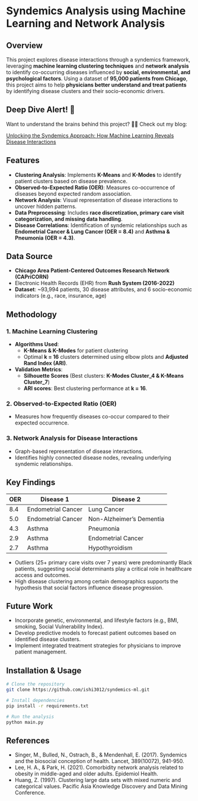 # Syndemics Analysis using Machine Learning and Network Analysis

## Overview

This project explores disease interactions through a syndemics framework, leveraging **machine learning clustering techniques** and **network analysis** to identify co-occurring diseases influenced by **social, environmental, and psychological factors**. Using a dataset of **95,000 patients from Chicago**, this project aims to help **physicians better understand and treat patients** by identifying disease clusters and their socio-economic drivers.


## Deep Dive Alert! 🚀

Want to understand the brains behind this project? 🤖💡 Check out my blog:

[Unlocking the Syndemics Approach: How Machine Learning Reveals Disease Interactions](https://ishi3012.github.io/the-code-diary/Syndemics/syndemics_intro.html)

## Features

- **Clustering Analysis**: Implements **K-Means** and **K-Modes** to identify patient clusters based on disease prevalence.
- **Observed-to-Expected Ratio (OER)**: Measures co-occurrence of diseases beyond expected random association.
- **Network Analysis**: Visual representation of disease interactions to uncover hidden patterns.
- **Data Preprocessing**: Includes **race discretization, primary care visit categorization, and missing data handling**.
- **Disease Correlations**: Identification of syndemic relationships such as **Endometrial Cancer & Lung Cancer (OER = 8.4)** and **Asthma & Pneumonia (OER = 4.3)**.

## Data Source

- **Chicago Area Patient-Centered Outcomes Research Network (CAPriCORN)**
- Electronic Health Records (EHR) from **Rush System (2016-2022)**
- **Dataset**: ~93,994 patients, 30 disease attributes, and 6 socio-economic indicators (e.g., race, insurance, age)

## Methodology

### 1. Machine Learning Clustering
- **Algorithms Used**:
  - **K-Means & K-Modes** for patient clustering
  - Optimal **k = 16** clusters determined using elbow plots and **Adjusted Rand Index (ARI)**.
- **Validation Metrics**:
  - **Silhouette Scores** (Best clusters: **K-Modes Cluster_4 & K-Means Cluster_7**)
  - **ARI scores**: Best clustering performance at **k = 16**.

### 2. Observed-to-Expected Ratio (OER)
- Measures how frequently diseases co-occur compared to their expected occurrence.
<!-- - **Formula**:  
  ```math
  OER = \frac{Observed Coexistence(i, j)}{Expected Coexistence(i, j)}
```math -->

### 3. Network Analysis for Disease Interactions
- Graph-based representation of disease interactions.
- Identifies highly connected disease nodes, revealing underlying syndemic relationships.

## Key Findings
| OER  | Disease 1            | Disease 2                  |
|------|----------------------|----------------------------|
| 8.4  | Endometrial Cancer   | Lung Cancer               |
| 5.0  | Endometrial Cancer   | Non-Alzheimer’s Dementia  |
| 4.3  | Asthma               | Pneumonia                 |
| 2.9  | Asthma               | Endometrial Cancer        |
| 2.7  | Asthma               | Hypothyroidism            |

- Outliers (25+ primary care visits over 7 years) were predominantly Black patients, suggesting social determinants play a critical role in healthcare access and outcomes.
- High disease clustering among certain demographics supports the hypothesis that social factors influence disease progression.

## Future Work
- Incorporate genetic, environmental, and lifestyle factors (e.g., BMI, smoking, Social Vulnerability Index).
- Develop predictive models to forecast patient outcomes based on identified disease clusters.
- Implement integrated treatment strategies for physicians to improve patient management.

## Installation & Usage
```bash
# Clone the repository
git clone https://github.com/ishi3012/syndemics-ml.git

# Install dependencies
pip install -r requirements.txt

# Run the analysis
python main.py

```

## References
- Singer, M., Bulled, N., Ostrach, B., & Mendenhall, E. (2017). Syndemics and the biosocial conception of health. Lancet, 389(10072), 941-950.
- Lee, H. A., & Park, H. (2021). Comorbidity network analysis related to obesity in middle-aged and older adults. Epidemiol Health.
- Huang, Z. (1997). Clustering large data sets with mixed numeric and categorical values. Pacific Asia Knowledge Discovery and Data Mining Conference.

